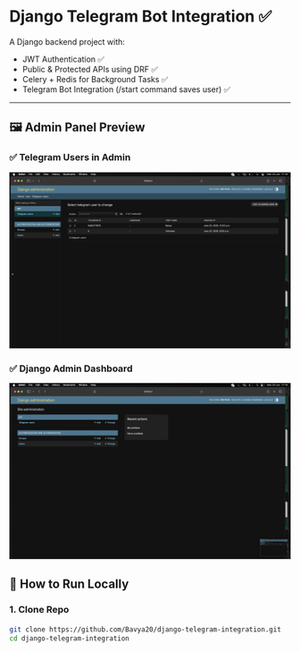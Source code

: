 # Django Telegram Bot Integration ✅

A Django backend project with:

- JWT Authentication ✅
- Public & Protected APIs using DRF ✅
- Celery + Redis for Background Tasks ✅
- Telegram Bot Integration (/start command saves user) ✅

---
## 🖼️ Admin Panel Preview

### ✅ Telegram Users in Admin
![Telegram Admin Screenshot 1](screenshots/telegram-admin-1.png)

### ✅ Django Admin Dashboard
![Telegram Admin Screenshot 2](screenshots/telegram-admin-2.png)

## 🚀 How to Run Locally

### 1. Clone Repo

```bash
git clone https://github.com/Bavya20/django-telegram-integration.git
cd django-telegram-integration
